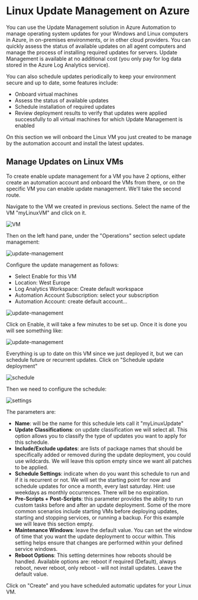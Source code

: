 Linux Update Management on Azure
==========================================
You can use the Update Management solution in Azure Automation to manage operating system updates for your Windows and Linux computers in Azure, in on-premises environments, or in other cloud providers. You can quickly assess the status of available updates on all agent computers and manage the process of installing required updates for servers. Update Management is available at no additional cost (you only pay for log data stored in the Azure Log Analytics service).

You can also schedule updates periodically to keep your environment secure and up to date, some features include: 
- Onboard virtual machines
- Assess the status of available updates
- Schedule installation of required updates
- Review deployment results to verify that updates were applied successfully to all virtual machines for which Update Management is enabled

On this section we will onboard the Linux VM you just created to be manage by the automation account and install the latest updates. 

Manage Updates on Linux VMs
--------------------------------
To create enable update management for a VM you have 2 options, either create an automation account and onboard the VMs from there, or on the specific VM you can enable update management. We'll take the second route. 

Navigate to the VM we created in previous sections. Select the name of the VM "myLinuxVM" and click on it. 

![VM](/images/updates/VM.jpg)

Then on the left hand pane, under the "Operations" section select update management:

![update-management](/images/updates/update-management.jpg)

Configure the update management as follows: 

- Select Enable for this VM
- Location: West Europe
- Log Analytics Workspace: Create default workspace
- Automation Account Subscription: select your subscription
- Automation Account: create default account...

![update-management](/images/updates/update-management-settings.JPG)

Click on Enable, it will take a few minutes to be set up. Once it is done you will see something like: 

![update-management](/images/updates/update-management-done.JPG)

Everything is up to date on this VM since we just deployed it, but we can schedule future or recurrent updates. Click on "Schedule update deployment"

![schedule](/images/updates/schedule.jpg)

Then we need to configure the schedule: 

![settings](/images/updates/settings.JPG)

The parameters are:

- **Name**: will be the name for this schedule lets call it "myLinuxUpdate"
- **Update Classifications**: on update classification we will select all. This  option allows you to classify the type of updates you want to apply for this schedule. 
- **Include/Exclude updates**: are lists of package names that should be specifically added or removed during the update deployment, you could use wildcards. We will leave this option empty since we want all patches to be applied. 
- **Schedule Settings**: indicate when do you want this schedule to run and if it is recurrent or not. We will set the starting point for now and schedule updates for once a month, every last saturday. Hint: use weekdays as monthly occurrences. There will be no expiration.
- **Pre-Scripts + Post-Scripts**: this parameter provides the ability to run custom tasks before and after an update deployment. Some of the more common scenarios include starting VMs before deploying updates, starting and stopping services, or running a backup. For this example we will leave this section empty.
- **Maintenance Windows**:  leave the default value. You can set the window of time that you want the update deployment to occur within. This setting helps ensure that changes are performed within your defined service windows.
- **Reboot Options**: This setting determines how reboots should be handled. Available options are: reboot if required (Default), always reboot, never reboot, only reboot - will not install updates. Leave the default value.

Click on "Create" and you have scheduled automatic updates for your Linux VM. 